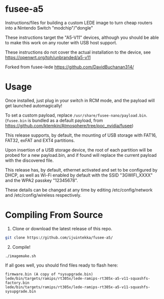 # fusee-a5
Instructions/files for building a custom LEDE image to turn cheap routers into a Nintendo Switch "modchip"/"dongle"

These instructions target the "A5-V11" devices, although you should be able to make this work on any router with USB host support.

These instructions do not cover the actual installation to the device, see https://openwrt.org/toh/unbranded/a5-v11

Forked from fusee-lede https://github.com/DavidBuchanan314/

# Usage

Once installed, just plug in your switch in RCM mode, and the payload will get launched automagically!

To set a custom payload, replace `/usr/share/fusee-nano/payload.bin`. (`fusee.bin` is bundled as a default payload, from https://github.com/ktemkin/Atmosphere/tree/poc_nvidia/fusee)

This release supports, by default, the mounting of USB storage with FAT16, FAT32, exFAT and EXT4 partitions.

Upon insertion of a USB storage device, the root of each partition will be probed for a new payload.bin, and if found will replace the current payload with the discovered file.

This release has, by default, ethernet activated and set to be configured by DHCP, as well as Wi-Fi enabled by default with the SSID "3GWIFI_XXXX" and the WPA2 passkey "12345678".

These details can be changed at any time by editing /etc/config/network and /etc/config/wireless respectively.

# Compiling From Source

1. Clone or download the latest release of this repo.

```sh
git clone https://github.com/ijuintekka/fusee-a5/
```

2. Compile!

```
./imagemake.sh
```
If all goes well, you should find files ready to flash here:

```
firmware.bin (A copy of *sysupgrade.bin)
lede/bin/targets/ramips/rt305x/lede-ramips-rt305x-a5-v11-squashfs-factory.bin
lede/bin/targets/ramips/rt305x/lede-ramips-rt305x-a5-v11-squashfs-sysupgrade.bin
```

